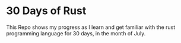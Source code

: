 # 30 Days of Rust
This Repo shows my progress as I learn and get familiar 
with the rust programming language for 30 days, in the month of July.
